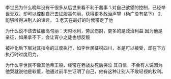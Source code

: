 李世民为什么晚年没有干很多从后世来看不利于蠢事
1.对自己欲望的控制，已经举世无双，却可以控制自己去征服高句丽，获得更多政治声望（杨广没有拿下）
2.能够听得进别人的谏言，
3.老天在最好的时候带走了他

为什么说不该去征服高句丽：天时地利，劳民伤财，更多的是政治利益
因为他是亲征，如果拿不下，会让宵小之徒也想反叛

被神化后下层对其指令的过度执行，如李世民征税四川，本是可以接受，却在下方执行时过度用力，

为什么李世民不像其他帝王般，经常在老战友死后哭泣
其自信，不会有人说因为他哭就说他是软蛋，他通过前半生证明了自己，他有这种让别人不敢轻视的权利。
